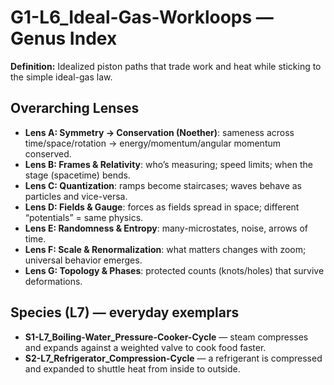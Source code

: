 # G1-L6_Ideal-Gas-Workloops — Genus Index
**Definition:** Idealized piston paths that trade work and heat while sticking to the simple ideal-gas law.

## Overarching Lenses

- **Lens A: Symmetry -> Conservation (Noether)**: sameness across time/space/rotation → energy/momentum/angular momentum conserved.
- **Lens B: Frames & Relativity**: who’s measuring; speed limits; when the stage (spacetime) bends.
- **Lens C: Quantization**: ramps become staircases; waves behave as particles and vice-versa.
- **Lens D: Fields & Gauge**: forces as fields spread in space; different “potentials” = same physics.
- **Lens E: Randomness & Entropy**: many-microstates, noise, arrows of time.
- **Lens F: Scale & Renormalization**: what matters changes with zoom; universal behavior emerges.
- **Lens G: Topology & Phases**: protected counts (knots/holes) that survive deformations.

## Species (L7) — everyday exemplars
- **S1-L7_Boiling-Water_Pressure-Cooker-Cycle** — steam compresses and expands against a weighted valve to cook food faster.
- **S2-L7_Refrigerator_Compression-Cycle** — a refrigerant is compressed and expanded to shuttle heat from inside to outside.
